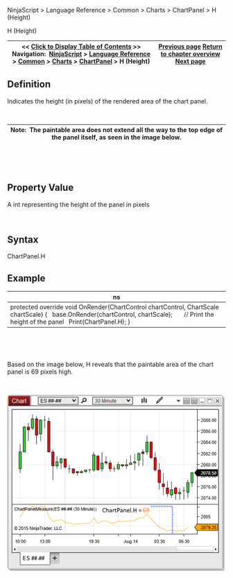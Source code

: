 ﻿


NinjaScript \> Language Reference \> Common \> Charts \> ChartPanel \> H (Height)






















H (Height)







| \<\< [Click to Display Table of Contents](h_height_chartpanel.md) \>\> **Navigation:**     [NinjaScript](ninjascript-1.md) \> [Language Reference](language_reference_wip-1.md) \> [Common](common-1.md) \> [Charts](chart-1.md) \> [ChartPanel](chartpanel-1.md) \> H (Height) | [Previous page](chartobjects-1.md) [Return to chapter overview](chartpanel-1.md) [Next page](isyacisdisplayedleft_chartpanel-1.md) |
| --- | --- |











## Definition


Indicates the height (in pixels) of the rendered area of the chart panel. 


 




| Note:  The paintable area does not extend all the way to the top edge of the panel itself, as seen in the image below. |
| --- |



 


 


## Property Value


A int representing the height of the panel in pixels


 


## Syntax


ChartPanel.H


## 


## Example




| ns |
| --- |
| protected override void OnRender(ChartControl chartControl, ChartScale chartScale) {    base.OnRender(chartControl, chartScale);         // Print the height of the panel    Print(ChartPanel.H); } |



 


 


Based on the image below, H reveals that the paintable area of the chart panel is 69 pixels high.


 


![ChartPanel_H](chartpanel_h.png)








